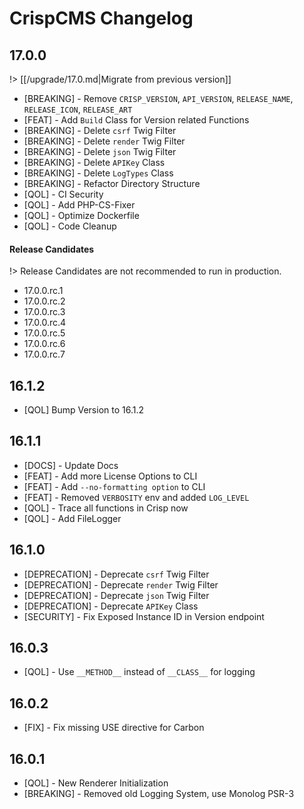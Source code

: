 # CrispCMS Changelog

## 17.0.0

!>  [[/upgrade/17.0.md|Migrate from previous version]]

- [BREAKING] - Remove `CRISP_VERSION`, `API_VERSION`, `RELEASE_NAME`, `RELEASE_ICON`, `RELEASE_ART`
- [FEAT] - Add `Build` Class for Version related Functions
- [BREAKING] - Delete `csrf` Twig Filter
- [BREAKING] - Delete `render` Twig Filter
- [BREAKING] - Delete `json` Twig Filter
- [BREAKING] - Delete `APIKey` Class
- [BREAKING] - Delete `LogTypes` Class
- [BREAKING] - Refactor Directory Structure
- [QOL] - CI Security
- [QOL] - Add PHP-CS-Fixer
- [QOL] - Optimize Dockerfile
- [QOL] - Code Cleanup


#### Release Candidates

!> Release Candidates are not recommended to run in production.

- 17.0.0.rc.1
- 17.0.0.rc.2
- 17.0.0.rc.3
- 17.0.0.rc.4
- 17.0.0.rc.5
- 17.0.0.rc.6
- 17.0.0.rc.7


## 16.1.2

- [QOL] Bump Version to 16.1.2

## 16.1.1

- [DOCS] - Update Docs
- [FEAT] - Add more License Options to CLI
- [FEAT] - Add `--no-formatting option` to CLI
- [FEAT] - Removed `VERBOSITY` env and added `LOG_LEVEL`
- [QOL] - Trace all functions in Crisp now
- [QOL] - Add FileLogger


## 16.1.0

- [DEPRECATION] - Deprecate `csrf` Twig Filter
- [DEPRECATION] - Deprecate `render` Twig Filter
- [DEPRECATION] - Deprecate `json` Twig Filter
- [DEPRECATION] - Deprecate `APIKey` Class
- [SECURITY] - Fix Exposed Instance ID in Version endpoint


## 16.0.3

- [QOL] - Use `__METHOD__` instead of `__CLASS__` for logging


## 16.0.2

- [FIX] - Fix missing USE directive for Carbon


## 16.0.1

- [QOL] - New Renderer Initialization
- [BREAKING] - Removed old Logging System, use Monolog PSR-3
